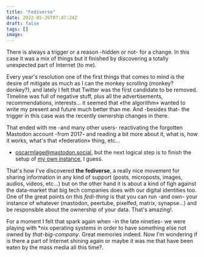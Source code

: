 ```yaml
---
title: "Fediverse"
date: 2022-05-26T07:47:24Z
draft: false
tags: []
image: 
---
```


There is always a trigger or a reason -hidden or not- for a change. In this case it was a mix of things but it finished by discovering a totally unexpected part of Internet (to me).

Every year's resolution one of the first things that comes to mind is the desire of mitigate as much as I can the monkey scrolling (monkey? donkey?), and lately I felt that Twitter was the first candidate to be removed. Timeline was full of negative stuff, plus all the advertisements, recommendations, interests... it seemed that «the algorithm» wanted to write my present and future much better than me. And -besides that- the trigger in this case was the recently ownership changes in there.

That ended with me -and many other users- reactivating the forgotten Mastodon account -from 2017- and reading a bit more about it, what is, how it works, what's that «federation» thing, etc...

- [oscarmlage@mastodon.social](https://mastodon.social/@oscarmlage), but the next logical step is to finish the setup of  [my own instance](https://mastodon.oscarmlage.com), I guess.

That's how I've discovered **the fediverse**, a really nice movement for sharing information in any kind of support (posts, microposts, images, audios, videos, etc...) but on the other hand it is about a kind of figh against the data-market that big tech companies does with our digital identities too. One of the great points on this *fedi-thing* is that you can run -and own- your instance of whatever (mastodon, peertube, pixelfed, matrix, synapse...) and be responsible about the ownership of your data. That's amazing!.

For a moment I felt that spark again when -in the late nineties- we were playing with *nix operating systems in order to have something else not owned by *that-big-company*. Great memories indeed. Now I'm wondering if is there a part of Internet shining again or maybe it was me that have been eaten by the mass media all this time?.
